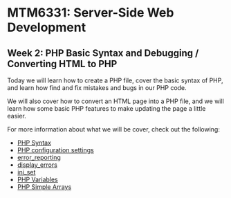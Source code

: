 # MTM6331: Server-Side Web Development
## Week 2: PHP Basic Syntax and Debugging / Converting HTML to PHP

Today we will learn how to create a PHP file, cover the basic syntax of PHP, and learn how find and fix mistakes and bugs in our PHP code.

We will also cover how to convert an HTML page into a PHP file, and we will learn how some basic PHP features to make updating the page a little easier.

For more information about what we will be cover, check out the following:
- [PHP Syntax](https://www.w3schools.com/php/php_syntax.asp)
- [PHP configuration settings](http://php.net/manual/en/configuration.changes.php)
- [error_reporting](http://php.net/manual/en/function.error-reporting.php)
- [display_errors](http://php.net/manual/en/errorfunc.configuration.php#ini.display-errors)
- [ini_set](http://php.net/manual/en/function.ini-set.php)
- [PHP Variables](http://php.net/manual/en/language.variables.basics.php)
- [PHP Simple Arrays](http://php.net/manual/en/language.types.array.php)

